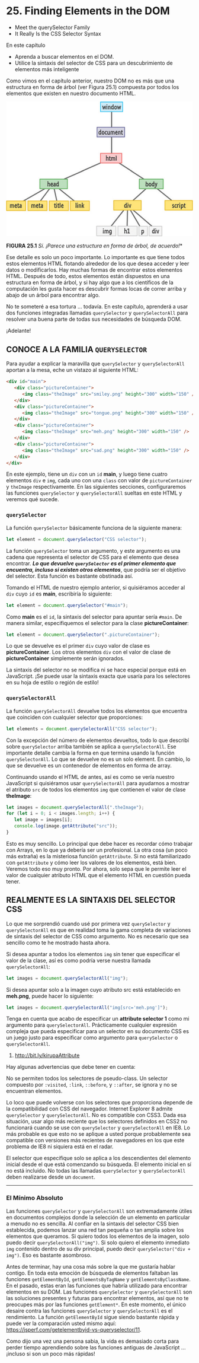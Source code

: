 # 25. Finding Elements in the DOM

* Meet the querySelector Family
* It Really Is the CSS Selector Syntax


En este capítulo

* Aprenda a buscar elementos en el DOM.
* Utilice la sintaxis del selector de CSS para un descubrimiento de elementos más inteligente

Como vimos en el capítulo anterior, nuestro DOM no es más que una estructura en forma de árbol (ver Figura 25.1) compuesta por todos los elementos que existen en nuestro documento HTML.

![25fig01.jpg](images/25fig01.jpg)

**FIGURA 25.1** *Sí. ¡Parece una estructura en forma de árbol, de acuerdo!**

Ese detalle es solo un poco importante. Lo importante es que tiene todos estos elementos HTML flotando alrededor de los que desea acceder y leer datos o modificarlos. Hay muchas formas de encontrar estos elementos HTML. Después de todo, estos elementos están dispuestos en una estructura en forma de árbol, y si hay algo que a los científicos de la computación les gusta hacer es descubrir formas locas de correr arriba y abajo de un árbol para encontrar algo.

No te someteré a esa tortura ... todavía. En este capítulo, aprenderá a usar dos funciones integradas llamadas `querySelector` y `querySelectorAll` para resolver una buena parte de todas sus necesidades de búsqueda DOM.

¡Adelante!

## CONOCE A LA FAMILIA `QUERYSELECTOR`

Para ayudar a explicar la maravilla que `querySelector` y `querySelectorAll` aportan a la mesa, eche un vistazo al siguiente HTML:

```html
<div id="main">
   <div class="pictureContainer">
      <img class="theImage" src="smiley.png" height="300" width="150" />
   </div>
   <div class="pictureContainer">
      <img class="theImage" src="tongue.png" height="300" width="150" />
   </div>
   <div class="pictureContainer">
      <img class="theImage" src="meh.png" height="300" width="150" />
   </div>
   <div class="pictureContainer">
      <img class="theImage" src="sad.png" height="300" width="150" />
   </div>
</div>
```

En este ejemplo, tiene un `div` con un `id` **main**, y luego tiene cuatro elementos `div` e `img`, cada uno con una `class` con valor de `pictureContainer` y `theImage` respectivamente. En las siguientes secciones, configuraremos las funciones `querySelector` y `querySelectorAll` sueltas en este HTML y veremos qué sucede.

### `querySelector`

La función `querySelector` básicamente funciona de la siguiente manera:

```js
let element = document.querySelector("CSS selector");
```

La función `querySelector` toma un argumento, y este argumento es una cadena que representa el selector de CSS para el elemento que desea encontrar. ***Lo que devuelve `querySelector` es el primer elemento que encuentra, incluso si existen otros elementos***, que podría ser el objetivo del selector. Esta función es bastante obstinada así.

Tomando el HTML de nuestro ejemplo anterior, si quisiéramos acceder al `div` cuyo `id` es **main**, escribiría lo siguiente:

```js
let element = document.querySelector("#main");
```

Como **main** es el `id`, la sintaxis del selector para apuntar sería `#main`. De manera similar, especifiquemos el selector para la clase **pictureContainer**:

```js
let element = document.querySelector(".pictureContainer");
```

Lo que se devuelve es el primer `div` cuyo valor de clase es **pictureContainer**. Los otros elementos `div` con el valor de clase de **pictureContainer** simplemente serán ignorados.

La sintaxis del selector no se modifica ni se hace especial porque está en JavaScript. ¡Se puede usar la sintaxis exacta que usaría para los selectores en su hoja de estilo o región de estilo!

### `querySelectorAll`

La función `querySelectorAll` devuelve todos los elementos que encuentra que coinciden con cualquier selector que proporciones:

```js
let elements = document.querySelectorAll("CSS selector");
```

Con la excepción del número de elementos devueltos, todo lo que describí sobre `querySelector` arriba también se aplica a `querySelectorAll`. Ese importante detalle cambia la forma en que termina usando la función `querySelectorAll`. Lo que se devuelve no es un solo element. En cambio, lo que se devuelve es un contenedor de elementos en forma de array.

Continuando usando el HTML de antes, así es como se vería nuestro JavaScript si quisiéramos usar `querySelectorAll` para ayudarnos a mostrar el atributo `src` de todos los elementos `img` que contienen el valor de clase **theImage**:

```js
let images = document.querySelectorAll(".theImage");
for (let i = 0; i < images.length; i++) {
   let image = images[i];
   console.log(image.getAttribute("src"));
}
```

Esto es muy sencillo. Lo principal que debe hacer es recordar cómo trabajar con Arrays, en lo que ya debería ser un profesional. La otra cosa (un poco más extraña) es la misteriosa función `getAttribute`. Si no está familiarizado con `getAttribute` y cómo leer los valores de los elementos, está bien. Veremos todo eso muy pronto. Por ahora, solo sepa que le permite leer el valor de cualquier atributo HTML que el elemento HTML en cuestión pueda tener.

## REALMENTE ES LA SINTAXIS DEL SELECTOR CSS

Lo que me sorprendió cuando usé por primera vez `querySelector` y `querySelectorAll` es que en realidad toma la gama completa de variaciones de sintaxis del selector de CSS como argumento. No es necesario que sea sencillo como te he mostrado hasta ahora.

Si desea apuntar a todos los elementos `img` sin tener que especificar el valor de la clase, así es como podría verse nuestra llamada `querySelectorAll`:

```js
let images = document.querySelectorAll("img");
```

Si desea apuntar solo a la imagen cuyo atributo src está establecido en **meh.png**, puede hacer lo siguiente:

```js
let images = document.querySelectorAll("img[src='meh.png']");
```

Tenga en cuenta que acabo de especificar un **attribute selector 1** como mi argumento para `querySelectorAll`. Prácticamente cualquier expresión compleja que pueda especificar para un selector en su documento CSS es un juego justo para especificar como argumento para `querySelector` o `querySelectorAll`.

1. http://bit.ly/kirupaAttribute

Hay algunas advertencias que debe tener en cuenta:

No se permiten todos los selectores de pseudo-class. Un selector compuesto por `:visited`, `:link`, `::before`, y `::after`, se ignora y no se encuentran elementos.

Lo loco que puede volverse con los selectores que proporciona depende de la compatibilidad con CSS del navegador. Internet Explorer 8 admite `querySelector` y `querySelectorAll`. No es compatible con CSS3. Dada esa situación, usar algo más reciente que los selectores definidos en CSS2 no funcionará cuando se use con `querySelector` y `querySelectorAll` en IE8. Lo más probable es que esto no se aplique a usted porque probablemente sea compatible con versiones más recientes de navegadores en los que este problema de IE8 ni siquiera está en el radar.

El selector que especifique solo se aplica a los descendientes del elemento inicial desde el que está comenzando su búsqueda. El elemento inicial en sí no está incluido. No todas las llamadas `querySelector` y `querySelectorAll` deben realizarse desde un `document`.

<hr>

### El Mínimo Absoluto

Las funciones `querySelector` y `querySelectorAll` son extremadamente útiles en documentos complejos donde la selección de un elemento en particular a menudo no es sencilla. Al confiar en la sintaxis del selector CSS bien establecida, podemos lanzar una red tan pequeña o tan amplia sobre los elementos que queramos. Si quiero todos los elementos de la imagen, solo puedo decir `querySelectorAll("img")`. Si solo quiero el elemento inmediato `img` contenido dentro de su div principal, puedo decir `querySelector("div + img")`. Eso es bastante asombroso.

Antes de terminar, hay una cosa más sobre la que me gustaría hablar contigo. En toda esta emoción de búsqueda de elementos faltaban las funciones `getElementById`, `getElementsByTagName` y `getElementsByClassName`. En el pasado, estas eran las funciones que habría utilizado para encontrar elementos en su DOM. Las funciones `querySelector` y `querySelectorAll` son las soluciones presentes y futuras para encontrar elementos, así que no te preocupes más por las funciones `getElement*`. En este momento, el único desaire contra las funciones `querySelector` y `querySelectorAll` es el rendimiento. La función `getElementById` sigue siendo bastante rápida y puede ver la comparación usted mismo aquí: https://jsperf.com/getelementbyid-vs-queryselector/11.

Como dijo una vez una persona sabia, la vida es demasiado corta para perder tiempo aprendiendo sobre las funciones antiguas de JavaScript ... ¡incluso si son un poco más rápidas!
